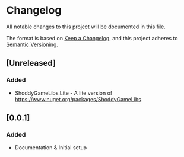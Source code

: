 # Changelog

All notable changes to this project will be documented in this file.

The format is based on [Keep a Changelog](https://keepachangelog.com/en/1.1.0/),
and this project adheres to [Semantic Versioning](https://semver.org/spec/v2.0.0.html).

## [Unreleased]

### Added
- ShoddyGameLibs.Lite - A lite version of https://www.nuget.org/packages/ShoddyGameLibs.

## [0.0.1]

### Added
- Documentation & Initial setup